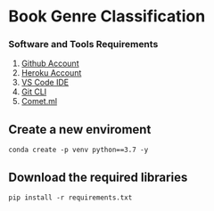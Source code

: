 # Book Genre Classification


### Software and Tools Requirements

1. [Github Account](https://github.com)
2. [Heroku Account](https://heroku.com)
3. [VS Code IDE](https://code.visualstudio.com/)
4. [Git CLI](https://cli.github.com/)
5. [Comet.ml](https://comet_ml.com)


## Create a new enviroment

```
conda create -p venv python==3.7 -y
```

## Download the required libraries

```
pip install -r requirements.txt
```
